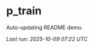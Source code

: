 # p_train

Auto-updating README demo.

<!--START_SECTION:status-->
_Last run: 2025-10-09 07:22 UTC_
<!--END_SECTION:status-->





























































































































































































































































































































































































































































































































































































































































































































































































































































































































































































































































































